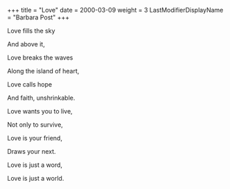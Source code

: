 +++
title = "Love"
date = 2000-03-09
weight = 3
LastModifierDisplayName = "Barbara Post"
+++

Love fills the sky

And above it,

Love breaks the waves

Along the island of heart,

Love calls hope

And faith, unshrinkable.

Love wants you to live,

Not only to survive,

Love is your friend,

Draws your next.

Love is just a word,

Love is just a world.
